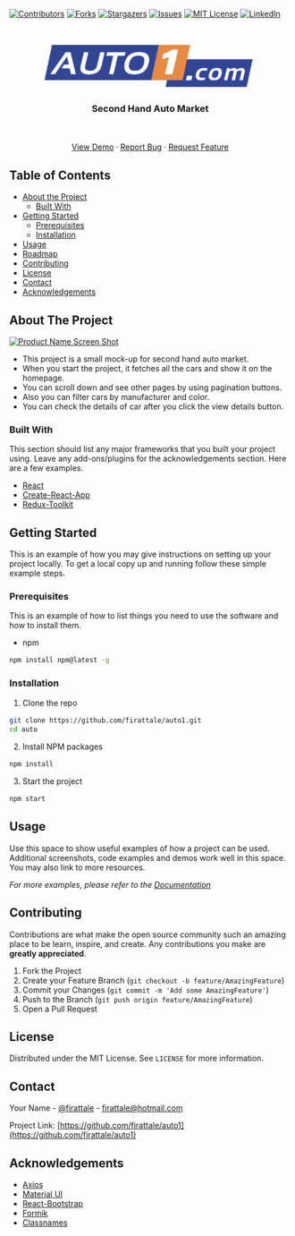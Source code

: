 
[![Contributors][contributors-shield]][contributors-url]
[![Forks][forks-shield]][forks-url]
[![Stargazers][stars-shield]][stars-url]
[![Issues][issues-shield]][issues-url]
[![MIT License][license-shield]][license-url]
[![LinkedIn][linkedin-shield]][linkedin-url]



<!-- PROJECT LOGO -->
<br />
<p align="center">
  <a href="https://github.com/firattale/auto1">
    <img src="src/commons/Header/logo.png" alt="Logo" width="380" height="80">
  </a>

  <h3 align="center">Second Hand Auto Market</h3>

  <p align="center">
    <br />
    <br />
    <a href="https://github.com/othneildrew/Best-README-Template">View Demo</a>
    ·
    <a href="https://github.com/firattale/auto1/issues">Report Bug</a>
    ·
    <a href="https://github.com/firattale/auto1/issues">Request Feature</a>
  </p>
</p>



<!-- TABLE OF CONTENTS -->
## Table of Contents

* [About the Project](#about-the-project)
  * [Built With](#built-with)
* [Getting Started](#getting-started)
  * [Prerequisites](#prerequisites)
  * [Installation](#installation)
* [Usage](#usage)
* [Roadmap](#roadmap)
* [Contributing](#contributing)
* [License](#license)
* [Contact](#contact)
* [Acknowledgements](#acknowledgements)



<!-- ABOUT THE PROJECT -->
## About The Project

[![Product Name Screen Shot][product-screenshot]](https://example.com)

* This project is a small mock-up for second hand auto market.
* When you start the project, it fetches all the cars and show it on the homepage.
* You can scroll down and see other pages by using pagination buttons.
* Also you can filter cars by manufacturer and color.
* You can check the details of car after you click the view details button.

### Built With
This section should list any major frameworks that you built your project using. Leave any add-ons/plugins for the acknowledgements section. Here are a few examples.
* [React](https://reactjs.org/)
* [Create-React-App](https://create-react-app.dev/)
* [Redux-Toolkit](https://redux-toolkit.js.org/)

<!-- GETTING STARTED -->
## Getting Started

This is an example of how you may give instructions on setting up your project locally.
To get a local copy up and running follow these simple example steps.

### Prerequisites

This is an example of how to list things you need to use the software and how to install them.
* npm
```sh
npm install npm@latest -g
```

### Installation

1. Clone the repo
```sh
git clone https://github.com/firattale/auto1.git
cd auto
```
2. Install NPM packages
```sh
npm install
```
3. Start the project
```sh
npm start
```

<!-- USAGE EXAMPLES -->
## Usage

Use this space to show useful examples of how a project can be used. Additional screenshots, code examples and demos work well in this space. You may also link to more resources.

_For more examples, please refer to the [Documentation](https://example.com)_


<!-- CONTRIBUTING -->
## Contributing

Contributions are what make the open source community such an amazing place to be learn, inspire, and create. Any contributions you make are **greatly appreciated**.

1. Fork the Project
2. Create your Feature Branch (`git checkout -b feature/AmazingFeature`)
3. Commit your Changes (`git commit -m 'Add some AmazingFeature'`)
4. Push to the Branch (`git push origin feature/AmazingFeature`)
5. Open a Pull Request

<!-- LICENSE -->
## License

Distributed under the MIT License. See `LICENSE` for more information.

<!-- CONTACT -->
## Contact

Your Name - [@firattale](https://twitter.com/firattale) - firattale@hotmail.com

Project Link: [https://github.com/firattale/auto1](https://github.com/firattale/auto1)

<!-- ACKNOWLEDGEMENTS -->
## Acknowledgements
* [Axios](https://github.com/axios/axios)
* [Material UI](https://material-ui.com/)
* [React-Bootstrap](https://react-bootstrap.github.io/)
* [Formik](https://formik.org/)
* [Classnames](https://www.npmjs.com/package/classnames)

<!-- MARKDOWN LINKS & IMAGES -->
<!-- https://www.markdownguide.org/basic-syntax/#reference-style-links -->
[contributors-shield]: https://img.shields.io/github/contributors/firattale/auto1.svg?style=flat-square
[contributors-url]: https://github.com/firattale/auto1/graphs/contributors
[forks-shield]: https://img.shields.io/github/forks/firattale/auto1.svg?style=flat-square
[forks-url]: https://github.com/firattale/auto1/network/members
[stars-shield]: https://img.shields.io/github/stars/firattale/auto1.svg?style=flat-square
[stars-url]: https://github.com/firattale/auto1/stargazers
[issues-shield]: https://img.shields.io/github/issues/firattale/auto1.svg?style=flat-square
[issues-url]: https://github.com/firattale/auto1/issues
[license-shield]: https://img.shields.io/github/license/firattale/auto1.svg?style=flat-square
[license-url]: https://github.com/firattale/auto1/blob/master/LICENSE.txt
[linkedin-shield]: https://img.shields.io/badge/-LinkedIn-black.svg?style=flat-square&logo=linkedin&colorB=555
[linkedin-url]: https://linkedin.com/in/firat-tale
[product-screenshot]: images/screenshot.png
